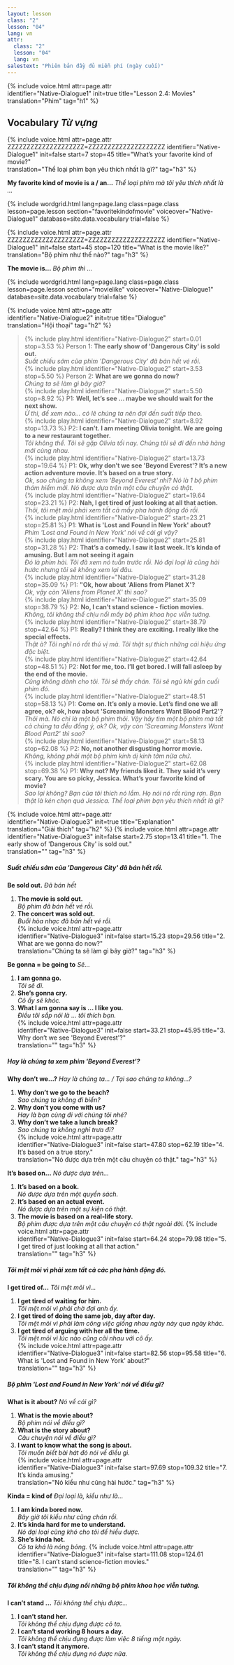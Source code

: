 ```yaml
---
layout: lesson
class: "2"
lesson: "04"
lang: vn
attr:
  class: "2"
  lesson: "04"
  lang: vn
salestext: "Phiên bản đầy đủ miễn phí (ngày cuối)"
---
```


{%  include voice.html attr=page.attr  
	identifier="Native-Dialogue1"  init=true
	title="Lesson 2.4: Movies"        
	translation="Phim"
    tag="h1" %}


## Vocabulary   *Từ vựng*

{%  include voice.html attr=page.attr    ZZZZZZZZZZZZZZZZZZZZ=ZZZZZZZZZZZZZZZZZZZZ
	identifier="Native-Dialogue1"  init=false start=7 stop=45
	title="What’s your favorite kind of movie?"        
	translation="Thể loại phim bạn yêu thích nhất là gì?"
    tag="h3" %}

**My favorite kind of movie is a / an...**     *Thể loại phim mà tôi yêu thích nhất là ...*

{% include wordgrid.html lang=page.lang
		class=page.class 
		lesson=page.lesson 
		section="favoritekindofmovie"
		voiceover="Native-Dialogue1"
		database=site.data.vocabulary 
		trial=false %}
		
{%  include voice.html attr=page.attr    ZZZZZZZZZZZZZZZZZZZZ=ZZZZZZZZZZZZZZZZZZZZ
	identifier="Native-Dialogue1"  init=false start=45 stop=120
	title="What is the movie like?"        
	translation="Bộ phim như thế nào?"
    tag="h3" %}

**The movie is...**     *Bộ phim thì ...*

{% include wordgrid.html lang=page.lang
		class=page.class 
		lesson=page.lesson 
		section="movielike"
		voiceover="Native-Dialogue1"
		database=site.data.vocabulary 
		trial=false %}
		
{%  include voice.html attr=page.attr  
	identifier="Native-Dialogue2"  init=true
	title="Dialogue"        
	translation="Hội thoại"
    tag="h2" %}	

> {% include play.html identifier="Native-Dialogue2" start=0.01 stop=3.53 %} Person 1: **The early show of 'Dangerous City' is sold out.**   
> *Suất chiếu sớm của phim 'Dangerous City' đã bán hết vé rồi.*    
> {% include play.html identifier="Native-Dialogue2" start=3.53 stop=5.50 %} Person 2: **What are we gonna do now?**   
> *Chúng ta sẽ làm gì bây giờ?*   
> {% include play.html identifier="Native-Dialogue2" start=5.50 stop=8.92 %} P1: **Well, let’s see ... maybe we should wait for the next show.**    
> *Ừ thì, để xem nào... có lẽ chúng ta nên đợi đến suất tiếp theo.*     
> {% include play.html identifier="Native-Dialogue2" start=8.92 stop=13.73 %} P2: **I can’t. I am meeting Olivia tonight. We are going to a new restaurant together.**      
> *Tôi không thể. Tôi sẽ gặp Olivia tối nay. Chúng tôi sẽ đi đến nhà hàng mới cùng nhau.*       
> {% include play.html identifier="Native-Dialogue2" start=13.73 stop=19.64 %} P1: **Ok, why don’t we see 'Beyond Everest'? It’s a new action adventure movie. It’s based on a true story.**       
> *Ok, sao chúng ta không xem 'Beyond Everest' nhỉ? Nó là 1 bộ phim thám hiểm mới. Nó được dựa trên một câu chuyện có thật.*        
> {% include play.html identifier="Native-Dialogue2" start=19.64 stop=23.21 %} P2: **Nah, I get tired of just looking at all that action.**   
> *Thôi, tôi mệt mỏi phải xem tất cả mấy pha hành động đó rồi.*         
> {% include play.html identifier="Native-Dialogue2" start=23.21 stop=25.81 %} P1: **What is 'Lost and Found in New York' about?**   
> *Phim 'Lost and Found in New York' nói về cái gì vậy?*       
> {% include play.html identifier="Native-Dialogue2" start=25.81 stop=31.28 %} P2: **That’s a comedy. I saw it last week. It’s kinda of amusing. But I am not seeing it again**      
> *Đó là phim hài. Tôi đã xem nó tuần trước rồi. Nó đại loại là cũng hài hước nhưng tôi sẽ không xem lại đâu.*      
> {% include play.html identifier="Native-Dialogue2" start=31.28 stop=35.09 %} P1: **"Ok, how about 'Aliens from Planet X'?**     
> *Ok, vậy còn 'Aliens from Planet X' thì sao?*      
> {% include play.html identifier="Native-Dialogue2" start=35.09 stop=38.79 %} P2: **No, I can’t stand science - fiction movies.**    
> *Không, tôi không thể chịu nổi mấy bộ phim khoa học viễn tưởng.*      
> {% include play.html identifier="Native-Dialogue2" start=38.79 stop=42.64 %} P1: **Really? I think they are exciting. I really like the special effects.**     
> *Thật à? Tôi nghĩ nó rất thú vị mà. Tôi thật sự thích những cái hiệu ứng đặc biệt.*  
> {% include play.html identifier="Native-Dialogue2" start=42.64 stop=48.51 %} P2: **Not for me, too. I’ll get bored. I will fall asleep by the end of the movie.**      
> *Cũng không dành cho tôi. Tôi sẽ thấy chán. Tôi sẽ ngủ khi gần cuối phim đó.*  
> {% include play.html identifier="Native-Dialogue2" start=48.51 stop=58.13 %} P1: **Come on. It’s only a movie. Let’s find one we all agree, ok? ok, how about 'Screaming Monsters Want Blood Part2'?**      
> *Thôi mà. Nó chỉ là một bộ phim thôi. Vậy hãy tìm một bộ phim mà tất cả chúng ta đều đồng ý, ok? Ok, vậy còn 'Screaming Monsters Want Blood Part2' thì sao?*    
> {% include play.html identifier="Native-Dialogue2" start=58.13 stop=62.08 %} P2: **No, not another disgusting horror movie.**   
> *Không, không phải một bộ phim kinh dị kinh tởm nữa chứ.*      
> {% include play.html identifier="Native-Dialogue2" start=62.08 stop=69.38 %} P1: **Why not? My friends liked it. They said it’s very scary. You are so picky, Jessica. What’s your favorite kind of movie?**     
> *Sao lại không? Bạn của tôi thích nó lắm. Họ nói nó rất rùng rợn. Bạn thật là kén chọn quá Jessica. Thể loại phim bạn yêu thích nhất là gì?*      

{%  include voice.html attr=page.attr  
	identifier="Native-Dialogue3"  init=true
	title="Explanation"        
	translation="Giải thích"
    tag="h2" %}	
{%  include voice.html attr=page.attr  
	identifier="Native-Dialogue3"  init=false start=2.75 stop=13.41
	title="1. The early show of 'Dangerous City' is sold out."        
	translation=""
    tag="h3" %}
##### *Suất chiếu sớm của 'Dangerous City' đã bán hết rồi.*
**Be sold out.**     *Đã bán hết*

1. **The movie is sold out.**  
*Bộ phim đã bán hết vé rồi.*    
2. **The concert was sold out.**  
*Buổi hòa nhạc đã bán hết vé rồi.*    
{%  include voice.html attr=page.attr  
	identifier="Native-Dialogue3"  init=false start=15.23 stop=29.56
	title="2. What are we gonna do now?"        
	translation="Chúng ta sẽ làm gì bây giờ?"
    tag="h3" %}

**Be gonna = be going to**     *Sẽ...*

1. **I am gonna go.**  
*Tôi sẽ đi.*   
2. **She’s gonna cry.**  
*Cô ấy sẽ khóc.*    
3. **What I am gonna say is … I like you.**  
*Điều tôi sắp nói là … tôi thích bạn.*     
{%  include voice.html attr=page.attr  
	identifier="Native-Dialogue3"  init=false start=33.21 stop=45.95
	title="3. Why don’t we see 'Beyond Everest'?"        
	translation=""
    tag="h3" %}
##### *Hay là chúng ta xem phim 'Beyond Everest'?*
**Why don’t we…?**     *Hay là chúng ta... / Tại sao chúng ta không...?*

1. **Why don’t we go to the beach?**  
*Sao chúng ta không đi biển?*    
2. **Why don’t you come with us?**  
*Hay là bạn cùng đi với chúng tôi nhé?*   
3. **Why don’t we take a lunch break?**  
*Sao chúng ta không nghỉ trưa đi?*   
{%  include voice.html attr=page.attr  
	identifier="Native-Dialogue3"  init=false start=47.80 stop=62.19
	title="4. It’s based on a true story."        
	translation="Nó được dựa trên một câu chuyện có thật."
    tag="h3" %}

**It’s based on…**     *Nó được dựa trên...*

1. **It’s based on a book.**  
*Nó được dựa trên một quyển sách.*
2. **It’s based on an actual event.**  
*Nó được dựa trên một sự kiện có thật.*
3. **The movie is based on a real-life story.**  
*Bộ phim được dựa trên một câu chuyện có thật ngoài đời.*
{%  include voice.html attr=page.attr  
	identifier="Native-Dialogue3"  init=false start=64.24 stop=79.98
	title="5. I get tired of just looking at all that action."        
	translation=""
    tag="h3" %}
##### *Tôi mệt mỏi vì phải xem tất cả các pha hành động đó.*
**I get tired of…**     *Tôi mệt mỏi vì...*

1. **I get tired of waiting for him.**  
*Tôi mệt mỏi vì phải chờ đợi anh ấy.*    
2. **I get tired of doing the same job, day after day.**  
*Tôi mệt mỏi vì phải làm công việc giống nhau ngày này qua ngày khác.*    
3. **I get tired of arguing with her all the time.**  
*Tôi mệt mỏi vì lúc nào cũng cãi nhau với cô ấy.*    
{%  include voice.html attr=page.attr  
	identifier="Native-Dialogue3"  init=false start=82.56 stop=95.58
	title="6. What is 'Lost and Found in New York' about?"        
	translation=""
    tag="h3" %}
##### *Bộ phim 'Lost and Found in New York' nói về điều gì?*
**What is it about?**     *Nó về cái gì?*

1. **What is the movie about?**  
*Bộ phim nói về điều gì?*   
2. **What is the story about?**  
*Câu chuyện nói về điều gì?*   
3. **I want to know what the song is about.**  
*Tôi muốn biết bài hát đó nói về điều gì.*   
{%  include voice.html attr=page.attr  
	identifier="Native-Dialogue3"  init=false start=97.69 stop=109.32
	title="7. It’s kinda amusing."        
	translation="Nó kiểu như cũng hài hước."
    tag="h3" %}

**Kinda = kind of**     *Đại loại là, kiểu như là...*

1. **I am kinda bored now.**  
*Bây giờ tôi kiểu như cũng chán rồi.*
2. **It’s kinda hard for me to understand.**  
*Nó đại loại cũng khó cho tôi để hiểu được.*
3. **She’s kinda hot.**  
*Cô ta khá là nóng bỏng.*
{%  include voice.html attr=page.attr  
	identifier="Native-Dialogue3"  init=false start=111.08 stop=124.61
	title="8. I can’t stand science-fiction movies."        
	translation=""
    tag="h3" %}
##### *Tôi không thể chịu đựng nổi những bộ phim khoa học viễn tưởng.*
**I can’t stand …**     *Tôi không thể chịu được...*

1. **I can’t stand her.**  
*Tôi không thể chịu đựng được cô ta.*
2. **I can’t stand working 8 hours a day.**  
*Tôi không thể chịu đựng được làm việc 8 tiếng một ngày.*
3. **I can’t stand it anymore.**  
*Tôi không thể chịu đựng nó được nữa.*

